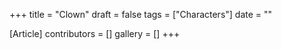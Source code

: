 +++
title = "Clown"
draft = false
tags = ["Characters"]
date = ""

[Article]
contributors = []
gallery = []
+++